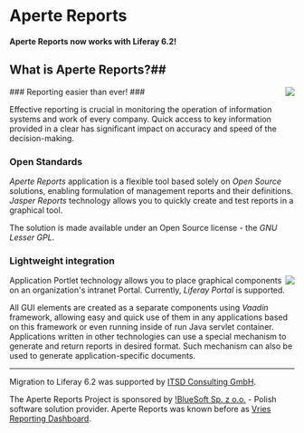 # Aperte Reports #

#### Aperte Reports now works with Liferay 6.2! ####



## What is Aperte Reports?##

<img src="http://wiki.aperte-reports.googlecode.com/git/img/image1.png" align="right"/>
### Reporting easier than ever! ###


Effective reporting is crucial in monitoring the operation of information systems and work of every company. Quick access to key information provided in a clear has significant impact on accuracy and speed of the decision-making.



### Open Standards ###

*Aperte Reports* application is a flexible tool based solely on *Open Source* solutions, enabling formulation of management reports and their definitions. *Jasper Reports* technology allows you to quickly create and test reports in a graphical tool.

The solution is made available under an Open Source license - the *GNU Lesser GPL*.




### Lightweight integration ###
<img src="http://wiki.aperte-reports.googlecode.com/git/img/image2.png" align="right"/>

Application Portlet technology allows you to place graphical components on an organization's intranet Portal. Currently, *Liferay Portal* is supported.

All GUI elements are created as a separate components using *Vaadin* framework, allowing easy and quick use of them in any applications based on this framework or even running inside of run Java servlet container. Applications written in other technologies can use a special mechanism to generate and return reports in desired format. Such mechanism can also be used to generate application-specific documents.


----
Migration to Liferay 6.2 was supported by <a href="http://itsd-consulting.de">ITSD Consulting GmbH</a>.

The Aperte Reports Project is sponsored by <a href="http://portal.bluesoft.net.pl/">!BlueSoft Sp. z o.o.</a> - Polish software solution provider. Aperte Reports was known before as <a href="http://code.google.com/p/vries">Vries Reporting Dashboard</a>.
